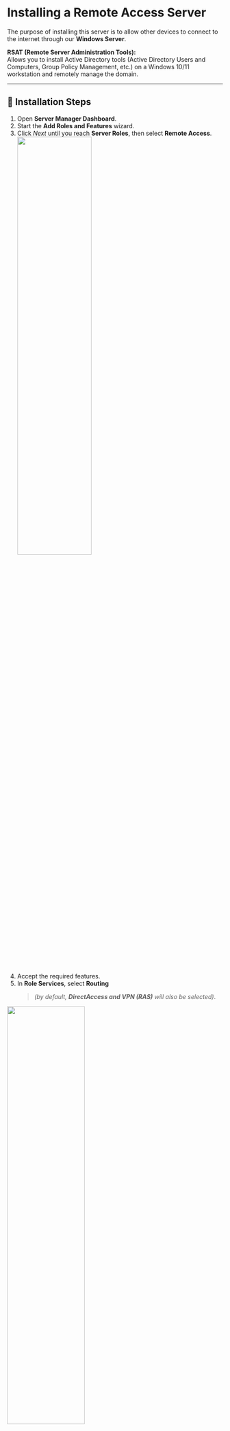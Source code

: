 # Installing a Remote Access Server

The purpose of installing this server is to allow other devices to connect to the internet through our **Windows Server**.

**RSAT (Remote Server Administration Tools):**  
Allows you to install Active Directory tools (Active Directory Users and Computers, Group Policy Management, etc.) on a Windows 10/11 workstation and remotely manage the domain.

---

## 🔹 Installation Steps

1. Open **Server Manager Dashboard**.
2. Start the **Add Roles and Features** wizard.
3. Click *Next* until you reach **Server Roles**, then select **Remote Access**.
   <img src="https://i.imgur.com/htLOkJd.png" height="50%" width="60%"/>
4. Accept the required features.
5. In **Role Services**, select **Routing**  
   > *(by default, **DirectAccess and VPN (RAS)** will also be selected)*.
 <img src="https://i.imgur.com/F4gWiXV.png" height="50%" width="60%"/>

6. Click *Next* until you reach the installation stage.  
   ⚠️ This process may take several minutes.

---

## 🔹 Configuring Routing and Remote Access

1. After installation, go to **Tools** → **Routing and Remote Access**.
2. In the window, locate your local server, right-click it, and select:  
   **Configure and Enable Routing and Remote Access**.
3. Click *Next* → Select **NAT**  
   > This allows internal clients to connect to the internet using a public IP address.
4. On the next screen, choose:  
   **Use this public interface to connect to the Internet**  
   and select the interface connected to the internet.
 <img src="https://i.imgur.com/U4AmeOL.png" height="50%" width="60%"/>

5. Click *Next* → *Finish*.  
   ⚡ Setup may take a few moments.

---

## ✅ Verification

- Once completed, the red arrow on the **local server (DC)** icon will turn **green**.  
- New configuration options will be available.
 <img src="https://i.imgur.com/17UP3zE.png" height="50%" width="60%"/>
   

---

✔️ The remote access server is now fully configured.

